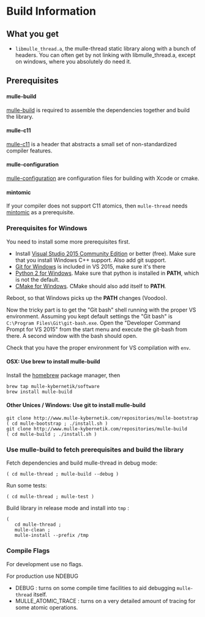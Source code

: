 # Build Information


## What you get

* `libmulle_thread.a`, the mulle-thread static library along with a bunch of
headers. You can often get by not linking with libmulle_thread.a, except on
windows, where you absolutely do need it.


## Prerequisites

#### mulle-build

[mulle-build](//www.mulle-kybernetik.com/software/git/mulle-build) is required
to assemble the dependencies together and build the library.

#### mulle-c11

[mulle-c11](//www.mulle-kybernetik.com/software/git/mulle-c11/) is a header
that abstracts a small set of non-standardized compiler features.


#### mulle-configuration

[mulle-configuration](//www.mulle-kybernetik.com/software/git/mulle-c11/) are
configuration files for building with Xcode or cmake.


#### mintomic

If your compiler does not support C11 atomics, then `mulle-thread` needs
[mintomic](https://mintomic.github.io/) as a prerequisite.


### Prerequisites for Windows

You need to install some more prerequisites first.

* Install [Visual Studio 2015 Community Edition](//beta.visualstudio.com/downloads/)
or better (free). Make sure that you install Windows C++ support. Also add git support.
* [Git for Windows](//git-scm.com/download/win) is included in VS 2015, make sure it's there
* [Python 2 for Windows](//www.python.org/downloads/windows/). Make sure that python is installed in **PATH**, which is not the default.
* [CMake for Windows](//cmake.org/download/). CMake should also add itself to **PATH**.

Reboot, so that Windows picks up the **PATH** changes (Voodoo).

Now the tricky part is to get the "Git bash" shell running with the proper VS
environment.  Assuming you kept default settings the "Git bash" is
`C:\Program Files\Git\git-bash.exe`. Open the "Developer Command Prompt for VS 2015"
from the start menu and execute the git-bash from there. A second window with
the bash should open.

Check that you have the proper environment for VS compilation with `env`.


#### OSX: Use brew to install mulle-build

Install the [homebrew](http://brew.sh/) package manager, then

```
brew tap mulle-kybernetik/software
brew install mulle-build
```

#### Other Unices / Windows: Use git to install mulle-build

```
git clone http://www.mulle-kybernetik.com/repositories/mulle-bootstrap
( cd mulle-bootstrap ; ./install.sh )
git clone http://www.mulle-kybernetik.com/repositories/mulle-build
( cd mulle-build ; ./install.sh )
```


### Use mulle-build to fetch prerequisites and build the library

Fetch dependencies and build mulle-thread in debug mode:

```console
( cd mulle-thread ; mulle-build --debug )
```

Run some tests:

```console
( cd mulle-thread ; mulle-test )
```

Build library in release mode and install into `tmp` :

```console
(
   cd mulle-thread ;
   mulle-clean ;
   mulle-install --prefix /tmp
```


### Compile Flags

For development use no flags.

For production use NDEBUG

* DEBUG : turns on some compile time facilities to aid debugging `mulle-thread` itself.
* MULLE_ATOMIC_TRACE : turns on a very detailed amount of tracing for some atomic operations.



